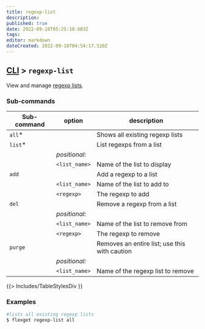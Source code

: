 ```yaml
---
title: regexp-list
description: 
published: true
date: 2022-09-18T05:25:18.683Z
tags: 
editor: markdown
dateCreated: 2022-09-18T04:54:17.520Z
---
```


## [CLI](/CLI) > `regexp-list`
View and manage [regexp lists](/Plugins/List/regexp_list).

### Sub-commands
| Sub-command | option | description |
| --- | --- | --- |
| `all`* || Shows all existing regexp lists |
| `list`* || List regexps from a list |
|| *positional:* ||
|| `<list_name>` | Name of the list to display | 
| `add` || Add a regexp to a list | 
|| `<list_name>` | Name of the list to add to | 
|| `<regexp>` | The regexp to add |
| `del` || Remove a regexp from a list | 
|| *positional:* ||
|| `<list_name>` | Name of the list to remove from | 
|| `<regexp>` | The regexp to remove |
| `purge` || Removes an entire list; use this with caution |
|| *positional:* ||
|| `<list_name>` | Name of the regexp list to remove |
{{> Includes/TableStylesDiv }}


### Examples
```bash
#lists all existing regexp lists
$ flexget regexp-list all
```